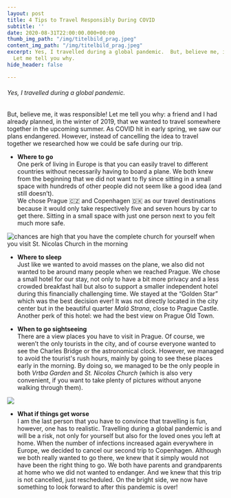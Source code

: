 ```yaml
---
layout: post
title: 4 Tips to Travel Responsibly During COVID
subtitle: ''
date: 2020-08-31T22:00:00.000+00:00
thumb_img_path: "/img/titelbild_prag.jpeg"
content_img_path: "/img/titelbild_prag.jpeg"
excerpt: Yes, I travelled during a global pandemic.  But, believe me, it was responsible.
  Let me tell you why.
hide_header: false

---
```

###### Yes, I travelled during a global pandemic.

But, believe me, it was responsible! Let me tell you why: a friend and I had already planned, in the winter of 2019, that we wanted to travel somewhere together in the upcoming summer. As COVID hit in early spring, we saw our plans endangered. However, instead of cancelling the idea to travel together we researched how we could be safe during our trip.

* **Where to go**  
  One perk of living in Europe is that you can easily travel to different countries without necessarily having to board a plane. We both knew from the beginning that we did not want to fly since sitting in a small space with hundreds of other people did not seem like a good idea (and still doesn’t).  
  We chose Prague 🇨🇿 and Copenhagen 🇩🇰 as our travel destinations because it would only take respectively five and seven hours by car to get there. Sitting in a small space with just one person next to you felt much more safe.

![](/img/kirche.jpeg "chances are high that you have the complete church for yourself when you visit St. Nicolas Church in the morning")

* **Where to sleep**  
  Just like we wanted to avoid masses on the plane, we also did not wanted to be around many people when we reached Prague. We chose a small hotel for our stay, not only to have a bit more privacy and a less crowded breakfast hall but also to support a smaller independent hotel during this financially challenging time. We stayed at the “Golden Star” which was the best decision ever! It was not directly located in the city center but in the beautiful quarter _Malá Strana_, close to Prague Castle. Another perk of this hotel: we had the best view on Prague Old Town.

* **When to go sightseeing**  
  There are a view places you have to visit in Prague. Of course, we weren’t the only tourists in the city, and of course everyone wanted to see the Charles Bridge or the astronomical clock. However, we managed to avoid the tourist's rush hours, mainly by going to see these places early in the morning. By doing so, we managed to be the only people in both _Vrtba Garden_ and _St. Nicolas Church_ (which is also very convenient, if you want to take plenty of pictures without anyone walking through them).

![](/img/garten.jpeg)

* **What if things get worse**  
  I am the last person that you have to convince that travelling is fun, however, one has to realistic. Travelling during a global pandemic is and will be a risk, not only for yourself but also for the loved ones you left at home. When the number of infections increased again everywhere in Europe, we decided to cancel our second trip to Copenhagen. Although we both really wanted to go there, we knew that it simply would not have been the right thing to go. We both have parents and grandparents at home who we did not wanted to endanger. And we knew that this trip is not cancelled, just rescheduled. On the bright side, we now have something to look forward to after this pandemic is over!